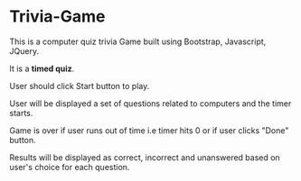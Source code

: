 # Trivia-Game

This is a computer quiz trivia Game built using Bootstrap, Javascript, JQuery.

It is a **timed quiz**.

User should click Start button to play.

User will be displayed a set of questions related to computers and the timer starts.

Game is over if user runs out of time i.e timer hits 0 or if user clicks "Done" button.

Results will be displayed as correct, incorrect and unanswered based on user's choice for each question.
